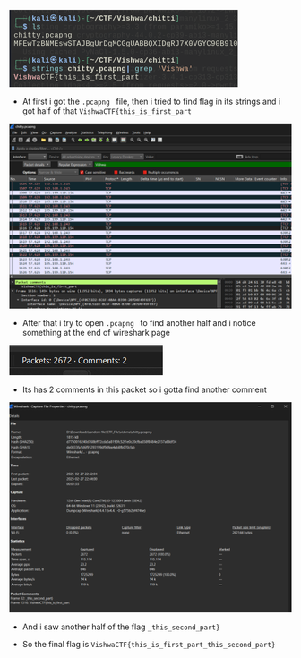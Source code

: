![alt text](3.png)

* At first i got the `.pcapng ` file, then i tried to find flag in its strings and i got half of that 
`VishwaCTF{this_is_first_part`

![alt text](4.png)

* After that i try to open `.pcapng ` to find another half and i notice something at the end of wireshark page

![alt text](5.png)

* Its has 2 comments in this packet so i gotta find another comment
  
![alt text](6.png)

* And i saw another half of the flag `_this_second_part} `

* So the final flag is `VishwaCTF{this_is_first_part_this_second_part}`
